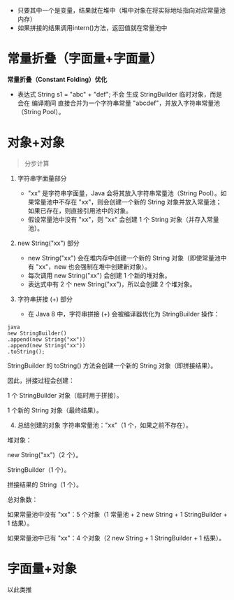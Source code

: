 
* 只要其中一个是变量，结果就在堆中（堆中对象在将实际地址指向对应常量池内存）
* 如果拼接的结果调用intern()方法，返回值就在常量池中


# 常量折叠（字面量+字面量）
**常量折叠（Constant Folding）优化**
* 表达式 String s1 = "abc" + "def"; 不会 生成 StringBuilder 临时对象，而是会在 编译期间 直接合并为一个字符串常量 "abcdef"，并放入字符串常量池（String Pool）。
# 对象+对象
> 分步计算
1. 字符串字面量部分
   * "xx" 是字符串字面量，Java 会将其放入字符串常量池（String Pool）。如果常量池中不存在 "xx"，则会创建一个新的 String 对象并放入常量池；如果已存在，则直接引用池中的对象。
   * 假设常量池中没有 "xx"，则 "xx" 会创建 1 个 String 对象（并存入常量池）。
2. new String("xx") 部分 
   * new String("xx") 会在堆内存中创建一个新的 String 对象（即使常量池中有 "xx"，new 也会强制在堆中创建新对象）。
   * 每次调用 new String("xx") 会创建 1 个新的堆对象。
   * 表达式中有 2 个 new String("xx")，所以会创建 2 个堆对象。

3. 字符串拼接 (+) 部分
   * 在 Java 8 中，字符串拼接 (+) 会被编译器优化为 StringBuilder 操作：
```
java
new StringBuilder()
.append(new String("xx"))
.append(new String("xx"))
.toString();
```
StringBuilder 的 toString() 方法会创建一个新的 String 对象（即拼接结果）。

因此，拼接过程会创建：

1 个 StringBuilder 对象（临时用于拼接）。

1 个新的 String 对象（最终结果）。

4. 总结创建的对象
   字符串常量池："xx"（1 个，如果之前不存在）。

堆对象：

new String("xx")（2 个）。

StringBuilder（1 个）。

拼接结果的 String（1 个）。

总对象数：

如果常量池中没有 "xx"：5 个对象（1 常量池 + 2 new String + 1 StringBuilder + 1 结果）。

如果常量池中已有 "xx"：4 个对象（2 new String + 1 StringBuilder + 1 结果）。
# 字面量+对象
以此类推
